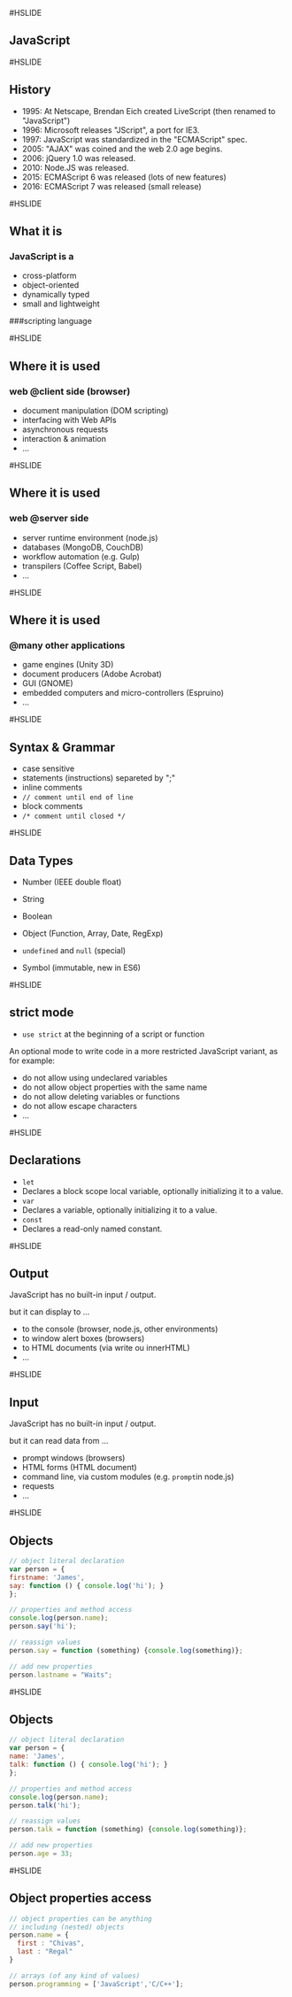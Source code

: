 #HSLIDE
## JavaScript

#HSLIDE
## History
* 1995: At Netscape, Brendan Eich created LiveScript (then renamed to "JavaScript")
* 1996: Microsoft releases "JScript", a port for IE3.
* 1997: JavaScript was standardized in the "ECMAScript" spec.
* 2005: "AJAX" was coined and the web 2.0 age begins.
* 2006: jQuery 1.0 was released.
* 2010: Node.JS was released.
* 2015: ECMAScript 6 was released (lots of new features)
* 2016: ECMAScript 7 was released (small release)

#HSLIDE
## What it is
### JavaScript is a
* cross-platform
* object-oriented
* dynamically typed
* small and lightweight

###scripting language

#HSLIDE
## Where it is used
### web @client side (browser)
* document manipulation (DOM scripting)
* interfacing with Web APIs 
* asynchronous requests
* interaction & animation
* ...

#HSLIDE
## Where it is used
### web @server side
* server runtime environment (node.js)
* databases (MongoDB, CouchDB)
* workflow automation (e.g. Gulp)
* transpilers (Coffee Script, Babel)
* ...

#HSLIDE
## Where it is used
### @many other applications
* game engines (Unity 3D)
* document producers (Adobe Acrobat)
* GUI (GNOME)
* embedded computers and micro-controllers (Espruino)
* ...

#HSLIDE
## Syntax & Grammar
* case sensitive
* statements (instructions) separeted by ";"
* inline comments 
 * `// comment until end of line`
* block comments 
 * `/* comment until closed */`


#HSLIDE
## Data Types
* Number (IEEE double float)
* String
* Boolean
* Object (Function, Array, Date, RegExp)

* `undefined` and `null` (special)
* Symbol (immutable, new in ES6)

#HSLIDE
## strict mode
* `use strict` at the beginning of a script or function 

An optional mode to write code in a more restricted JavaScript variant, as for example:
* do not allow using undeclared variables
* do not allow object properties with the same name
* do not allow deleting variables or functions
* do not allow escape characters
* ...

#HSLIDE
## Declarations
* `let`
 * Declares a block scope local variable, optionally initializing it to a value.
* `var`
 * Declares a variable, optionally initializing it to a value.
* `const`
 * Declares a read-only named constant.

#HSLIDE
## Output
JavaScript has no built-in input / output.

but it can display to ...
* to the console (browser, node.js, other environments)
* to window alert boxes (browsers)
* to HTML documents (via write ou innerHTML)
* ...


#HSLIDE
## Input
JavaScript has no built-in input / output.

but it can read data from ...
* prompt windows (browsers)
* HTML forms (HTML document)
* command line, via custom modules (e.g. `prompt`in node.js)
* requests
* ...

#HSLIDE
## Objects 
```javascript
// object literal declaration
var person = {
firstname: 'James',
say: function () { console.log('hi'); }
};

// properties and method access
console.log(person.name);
person.say('hi');

// reassign values
person.say = function (something) {console.log(something)};

// add new properties
person.lastname = "Waits";
```

#HSLIDE
## Objects
```javascript
// object literal declaration
var person = {
name: 'James',
talk: function () { console.log('hi'); }
};

// properties and method access
console.log(person.name);
person.talk('hi');

// reassign values
person.talk = function (something) {console.log(something)};

// add new properties
person.age = 33;
```

#HSLIDE
## Object properties access 

```javascript
// object properties can be anything
// including (nested) objects
person.name = {
  first : "Chivas",
  last : "Regal"
}

// arrays (of any kind of values)
person.programming = ['JavaScript','C/C++'];
```


